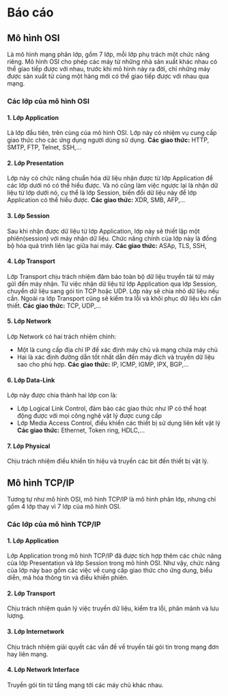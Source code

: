 # Báo cáo

## Mô hình OSI
Là mô hình mạng phân lớp, gồm 7 lớp, mỗi lớp phụ trách một chức năng riêng. Mô hình OSI cho phép các máy từ những nhà sản xuất khác nhau có thể giao tiếp được với nhau, trước khi mô hình này ra đời, chỉ những máy được sản xuất từ cùng một hàng mới có thể giao tiếp được với nhau qua mạng.

### Các lớp của mô hình OSI
#### 1. Lớp Application
Là lớp đầu tiên, trên cùng của mô hình OSI. Lớp này có nhiệm vụ cung cấp giao thức cho các ứng dụng người dùng sử dụng.
**Các giao thức:** HTTP, SMTP, FTP, Telnet, SSH,...
#### 2. Lớp Presentation
Lớp này có chức năng chuẩn hóa dữ liệu nhận được từ lớp Application để các lớp dưới nó có thể hiểu được. Và nó cũng làm việc ngược lại là nhận dữ liệu từ lớp dưới nó, cụ thể là lớp Session, biến đổi dữ liệu này để lớp Application có thể hiểu được.
**Các giao thức:** XDR, SMB, AFP,...
#### 3. Lớp Session
Sau khi nhận được dữ liệu từ lớp Application, lớp này sẽ thiết lập một phiên(session) với máy nhận dữ liệu. Chức năng chính của lớp này là đồng bộ hóa quá trình liên lạc giữa hai máy.
**Các giao thức:** ASAp, TLS, SSH,
#### 4. Lớp Transport
Lớp Transport chịu trách nhiệm đảm bảo toàn bộ dữ liệu truyền tải từ máy gửi đến máy nhận. Từ việc nhận dữ liệu từ lớp Application qua lớp Session, chuyển dữ liệu sang gói tin TCP hoặc UDP. Lớp này sẽ chia nhỏ dữ liệu nếu cần. Ngoài ra lớp Transport cũng sẽ kiểm tra lỗi và khôi phục dữ liệu khi cần thiết.
**Các giao thức:** TCP, UDP,...
#### 5. Lớp Network
Lớp Network có hai trách nhiệm chính:
- Một là cung cấp địa chỉ IP để xác định máy chủ và mạng chứa máy chủ
- Hai là xác định đường dẫn tốt nhất dẫn đến máy đích và truyền dữ liệu sao cho phù hợp.
**Các giao thức:** IP, ICMP, IGMP, IPX, BGP,...
#### 6. Lớp Data-Link
Lớp này được chia thành hai lớp con là:
- Lớp Logical Link Control, đảm bảo các giao thức như IP có thể hoạt động được với mọi công nghệ vật lý được cung cấp
- Lớp Media Access Control, điều khiển các thiết bị sử dụng liên kết vật lý
**Các giao thức:** Ethernet, Token ring, HDLC,...
#### 7. Lớp Physical
Chịu trách nhiệm điều khiển tín hiệu và truyền các bit đến thiết bị vật lý.




## Mô hình TCP/IP
Tương tự như mô hình OSI, mô hình TCP/IP là mô hình phân lớp, nhưng chỉ gồm 4 lớp thay vì 7 lớp của mô hình OSI.

### Các lớp của mô hình TCP/IP

#### 1. Lớp Application
Lớp Application trong mô hình TCP/IP đã được tích hợp thêm các chức năng của lớp Presentation và lớp Session trong mô hình OSI. Như vậy, chức năng của lớp này bao gồm các việc về cung cấp giao thức cho ứng dung, biểu diễn, mã hóa thông tin và điều khiển phiên.
#### 2. Lớp Transport
Chịu trách nhiệm quản lý việc truyền dữ liệu, kiểm tra lỗi, phân mảnh và lưu lượng.
#### 3. Lớp Internetwork
Chịu trách nhiệm giải quyết các vần đề về truyền tải gói tin trong mạng đơn hay liên mạng.
#### 4. Lớp Network Interface
Truyền gói tin từ tầng mạng tới các máy chủ khác nhau.
